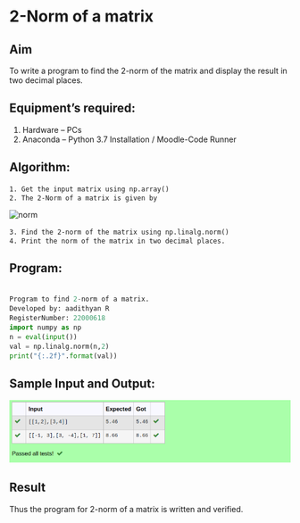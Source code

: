 # 2-Norm of a matrix
## Aim
To write a program to find the 2-norm of the matrix and display the result in two decimal places.
## Equipment’s required:
1.	Hardware – PCs
2.	Anaconda – Python 3.7 Installation / Moodle-Code Runner
## Algorithm:
	1. Get the input matrix using np.array()
	2. The 2-Norm of a matrix is given by 
![norm](./normeqn1.jpg)
    
    3. Find the 2-norm of the matrix using np.linalg.norm()
	4. Print the norm of the matrix in two decimal places.
## Program:
```python

Program to find 2-norm of a matrix.
Developed by: aadithyan R
RegisterNumber: 22000618
import numpy as np
n = eval(input())
val = np.linalg.norm(n,2)
print("{:.2f}".format(val))


```
## Sample Input and Output:
![output](norm1.png)

## Result
Thus the program for 2-norm of a matrix is written and verified.
